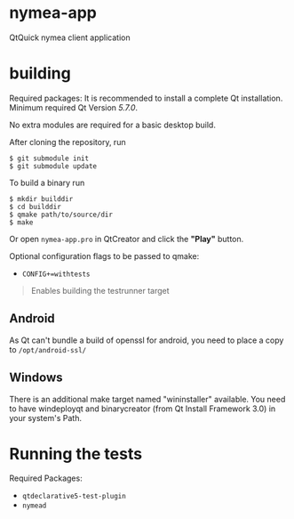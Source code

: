 # nymea-app

QtQuick nymea client application

# building

Required packages:
It is recommended to install a complete Qt installation. Minimum required Qt Version *5.7.0*.

No extra modules are required for a basic desktop build.

After cloning the repository, run

    $ git submodule init
    $ git submodule update

To build a binary run

    $ mkdir builddir
    $ cd builddir
    $ qmake path/to/source/dir
    $ make

Or open `nymea-app.pro` in QtCreator and click the **"Play"** button.

Optional configuration flags to be passed to qmake:

- `CONFIG+=withtests`

> Enables building the testrunner target

## Android
As Qt can't bundle a build of openssl for android, you need to place a copy to
`/opt/android-ssl/`

## Windows

There is an additional make target named "wininstaller" available. You need to
have windeployqt and binarycreator (from Qt Install Framework 3.0) in your
system's Path.

# Running the tests

Required Packages:

- `qtdeclarative5-test-plugin`
- `nymead`

